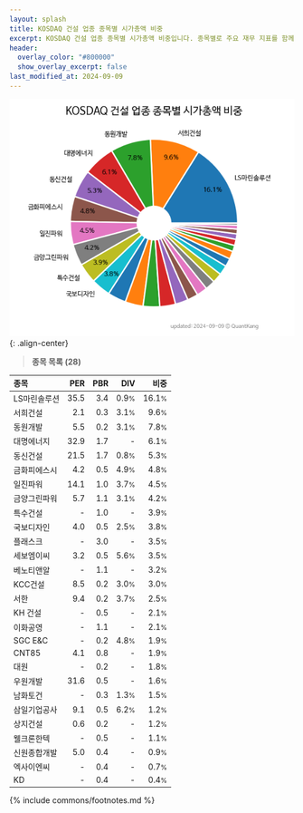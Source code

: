 ```yaml
---
layout: splash
title: KOSDAQ 건설 업종 종목별 시가총액 비중
excerpt: KOSDAQ 건설 업종 종목별 시가총액 비중입니다. 종목별로 주요 재무 지표를 함께 표시합니다.
header:
  overlay_color: "#800000"
  show_overlay_excerpt: false
last_modified_at: 2024-09-09
---
```



![KOSDAQ 건설 업종 종목별 시가총액 비중](/stats/sector/images/kosdaq_업종_건설_종목.png){: .align-center}


> **종목 목록 (28)**<a id="list"></a>

| **종목** | **PER** | **PBR** | **DIV** | **비중** |
| :------- | ------: | ------: | ------: | -------: |
| LS마린솔루션 | 35.5 | 3.4 | 0.9<small>%</small> | 16.1<small>%</small> |
| 서희건설 | 2.1 | 0.3 | 3.1<small>%</small> | 9.6<small>%</small> |
| 동원개발 | 5.5 | 0.2 | 3.1<small>%</small> | 7.8<small>%</small> |
| 대명에너지 | 32.9 | 1.7 | - | 6.1<small>%</small> |
| 동신건설 | 21.5 | 1.7 | 0.8<small>%</small> | 5.3<small>%</small> |
| 금화피에스시 | 4.2 | 0.5 | 4.9<small>%</small> | 4.8<small>%</small> |
| 일진파워 | 14.1 | 1.0 | 3.7<small>%</small> | 4.5<small>%</small> |
| 금양그린파워 | 5.7 | 1.1 | 3.1<small>%</small> | 4.2<small>%</small> |
| 특수건설 | - | 1.0 | - | 3.9<small>%</small> |
| 국보디자인 | 4.0 | 0.5 | 2.5<small>%</small> | 3.8<small>%</small> |
| 플래스크 | - | 3.0 | - | 3.5<small>%</small> |
| 세보엠이씨 | 3.2 | 0.5 | 5.6<small>%</small> | 3.5<small>%</small> |
| 베노티앤알 | - | 1.1 | - | 3.2<small>%</small> |
| KCC건설 | 8.5 | 0.2 | 3.0<small>%</small> | 3.0<small>%</small> |
| 서한 | 9.4 | 0.2 | 3.7<small>%</small> | 2.5<small>%</small> |
| KH 건설 | - | 0.5 | - | 2.1<small>%</small> |
| 이화공영 | - | 1.1 | - | 2.1<small>%</small> |
| SGC E&C | - | 0.2 | 4.8<small>%</small> | 1.9<small>%</small> |
| CNT85 | 4.1 | 0.8 | - | 1.9<small>%</small> |
| 대원 | - | 0.2 | - | 1.8<small>%</small> |
| 우원개발 | 31.6 | 0.5 | - | 1.6<small>%</small> |
| 남화토건 | - | 0.3 | 1.3<small>%</small> | 1.5<small>%</small> |
| 삼일기업공사 | 9.1 | 0.5 | 6.2<small>%</small> | 1.2<small>%</small> |
| 상지건설 | 0.6 | 0.2 | - | 1.2<small>%</small> |
| 웰크론한텍 | - | 0.5 | - | 1.1<small>%</small> |
| 신원종합개발 | 5.0 | 0.4 | - | 0.9<small>%</small> |
| 엑사이엔씨 | - | 0.4 | - | 0.7<small>%</small> |
| KD | - | 0.4 | - | 0.4<small>%</small> |

{% include commons/footnotes.md %}